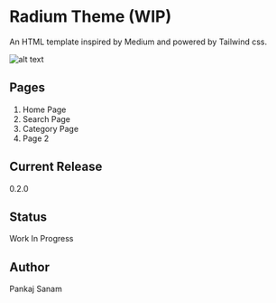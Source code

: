 # Radium Theme (WIP)

An HTML template inspired by Medium and powered by Tailwind css.

![alt text][radium]

[radium]: https://slashism.com/wp-content/uploads/2020/04/radium.png "Radium Theme"

## Pages

1. Home Page
2. Search Page
3. Category Page
4. Page 2

## Current Release
0.2.0

## Status
Work In Progress

## Author
Pankaj Sanam
